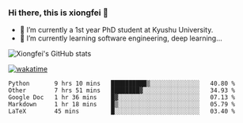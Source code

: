 ### Hi there, this is xiongfei 👋


- 🔭 I’m currently a 1st year PhD student at Kyushu University.
- 🌱 I’m currently learning software engineering, deep learning...

<!--
**Toma62299781/Toma62299781** is a ✨ _special_ ✨ repository because its `README.md` (this file) appears on your GitHub profile.
Here are some ideas to get you started:
-->

![Xiongfei's GitHub stats](https://github-readme-stats.vercel.app/api?username=Toma62299781)


[![wakatime](https://wakatime.com/badge/user/9e8d5516-d162-43e7-9563-87295d455a71.svg)](https://wakatime.com/@9e8d5516-d162-43e7-9563-87295d455a71)

<!--START_SECTION:waka-->
```text
Python       9 hrs 10 mins   ██████████▒░░░░░░░░░░░░░░   40.80 % 
Other        7 hrs 51 mins   ████████▓░░░░░░░░░░░░░░░░   34.93 % 
Google Doc   1 hr 36 mins    █▓░░░░░░░░░░░░░░░░░░░░░░░   07.13 % 
Markdown     1 hr 18 mins    █▒░░░░░░░░░░░░░░░░░░░░░░░   05.79 % 
LaTeX        45 mins         █░░░░░░░░░░░░░░░░░░░░░░░░   03.40 % 
```
<!--END_SECTION:waka-->

